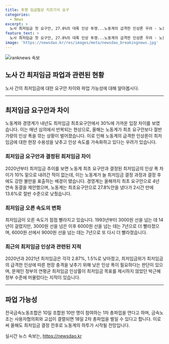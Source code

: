 ```yaml
---
title: 투쟁 임금협상 지르기식 요구
categories:
  - News
excerpt: >
  노사 최저임금 첫 요구안, 27.8%의 대폭 인상 투쟁...노동계의 급격한 인상론 우려 - 노동계와 경영계 사이의 최저임금 요구안 차이가 30%에 가까워졌으며, 이로 인해 노동계의 급격한 인상론이 최저임금의 현장 수용성을 낮출 우려가 팽배하다. 노동계의 27.8% 요구안이 결정된 최저임금과의 큰 차이, 최저임금 인상 속도의 가속화, 그리고 최저임금 인상의 패턴이 한때의 1천원 단위 증가에서 벗어나 노동계와 경영계의 임금 갈등이 심화되고 있는 것이 주요 우려요인이다.
feature_text: >
  노사 최저임금 첫 요구안, 27.8%의 대폭 인상 투쟁...노동계의 급격한 인상론 우려 - 노동계와 경영계 사이의 최저임금 요구안 차이가 30%에 가까워졌으며, 이로 인해 노동계의 급격한 인상론이 최저임금의 현장 수용성을 낮출 우려가 팽배하다. 노동계의 27.8% 요구안이 결정된 최저임금과의 큰 차이, 최저임금 인상 속도의 가속화, 그리고 최저임금 인상의 패턴이 한때의 1천원 단위 증가에서 벗어나 노동계와 경영계의 임금 갈등이 심화되고 있는 것이 주요 우려요인이다.
image: 'https://newsdao.kr/res/images/meta/newsdao_breakingnews.jpg'
---
```


<p><img src="https://newsdao.kr/res/images/meta/newsdao_breakingnews.jpg" alt="ranknews 속보" /></p>

<h2 data-ke-size="size26">노사 간 최저임금 파업과 관련된 현황</h2>

<p data-ke-size="size16">노사 간의 최저임금에 대한 요구안 차이와 파업 가능성에 대해 알아봅시다.</p>

<hr>

<h2 data-ke-size="size26">최저임금 요구안과 차이</h2>

<p data-ke-size="size16">노동계와 경영계가 내년도 최저임금 최초요구안에서 30%에 가까운 입장 차이를 보였습니다. 이는 매년 심의에서 반복되는 현상으로, 올해는 노동계가 최초 요구안보다 절반 가량의 인상 폭을 깎는 상황이 벌어졌습니다. 이로 인해 노동계의 급격한 인상론이 최저임금에 대한 현장 수용성을 낮추고 인상 속도를 가속화하고 있다는 우려가 있습니다.</p>

<h3 data-ke-size="size22">최저임금 요구안과 결정된 최저임금 차이</h3>

<p data-ke-size="size16">2020년부터 최저임금 추이를 보면 노동계 최초 요구안과 결정된 최저임금의 인상 폭 차이가 10% 밑으로 내려간 적이 없는데, 이는 노동계가 늘 최저임금 결정 과정과 결정 후에도 강한 불만을 표출하는 배경이 됐습니다. 경영계는 올해까지 최초 요구안으로 4년 연속 동결을 제안했으며, 노동계는 최초요구안으로 27.8%안을 냈다가 2시간 만에 13.6%로 절반 수준으로 낮췄습니다.</p>

<h3 data-ke-size="size22">최저임금 오른 속도의 변화</h3>

<p data-ke-size="size16">최저임금이 오른 속도가 점점 빨라지고 있습니다. 1993년부터 3000원 선을 넘는 데 14년이 걸렸지만, 3000원 선을 넘은 이후 6000원 선을 넘는 데는 7년으로 더 빨라졌으며, 6000원 선에서 9000원 선을 넘는 데는 7년으로 또 다시 더 빨라졌습니다.</p>

<h3 data-ke-size="size22">최근의 최저임금 인상과 관련된 지적</h3>

<p data-ke-size="size16">2020년과 2021년 최저임금은 각각 2.87%, 1.5%로 낮아졌고, 최저임금위가 최저임금의 급격한 인상에 따른 현장 충격을 낮추기 위해 낮은 인상 폭이 필요하다는 판단이 있으며, 문재인 정부의 연평균 최저임금 인상률이 최저임금 목표를 제시하지 않았던 박근혜 정부 수준에 머물렀다는 지적이 있습니다.</p>

<hr>

<h2 data-ke-size="size26">파업 가능성</h2>

<p data-ke-size="size16">전국금속노동조합은 10일 조합원 10만 명이 참여하는 1차 총파업을 연다고 하며, 금속노조는 사용자협의회와 교섭이 결렬되면 18일 2차 총파업을 벌일 수 있다고 합니다. 이로써 올해도 최저임금 결정 전후로 노동계의 하투가 시작될 전망입니다.</p>
실시간 뉴스 속보는, <a href="https://newsdao.kr" rel="dofollow">https://newsdao.kr</a>


